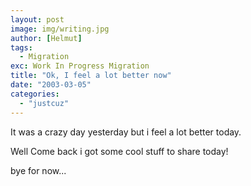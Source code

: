 ```yaml
---
layout: post
image: img/writing.jpg
author: [Helmut]
tags:
  - Migration
exc: Work In Progress Migration
title: "Ok, I feel a lot better now"
date: "2003-03-05"
categories: 
  - "justcuz"
---
```


It was a crazy day yesterday but i feel a lot better today.

Well Come back i got some cool stuff to share today!

bye for now...
